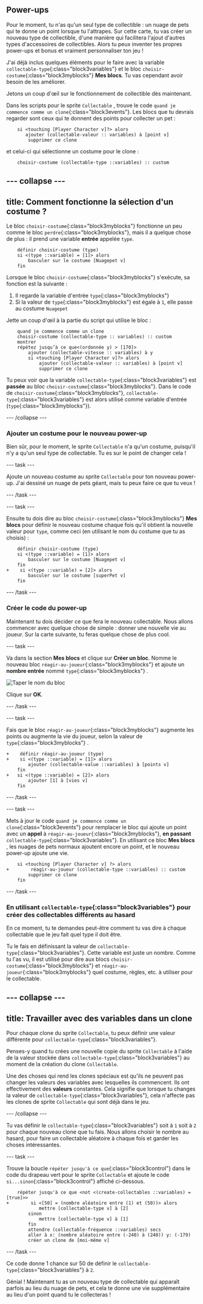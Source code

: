 ## Power-ups

Pour le moment, tu n'as qu'un seul type de collectible : un nuage de pets qui te donne un point lorsque tu l'attrapes. Sur cette carte, tu vas créer un nouveau type de collectible, d'une manière qui facilitera l'ajout d'autres types d'accessoires de collectibles. Alors tu peux inventer tes propres power-ups et bonus et vraiment personnaliser ton jeu !

J'ai déjà inclus quelques éléments pour le faire avec la variable `collectable-type`{:class="block3variables"} et le bloc `choisir-costume`{:class="block3myblocks"} **Mes blocs**. Tu vas cependant avoir besoin de les améliorer.

Jetons un coup d'œil sur le fonctionnement de collectible dès maintenant.

Dans les scripts pour le sprite `Collectable` , trouve le code `quand je commence comme un clone`{:class="block3events"}. Les blocs que tu devrais regarder sont ceux qui te donnent des points pour collecter un pet :

```blocks3
    si <touching [Player Character v]?> alors
       ajouter (collectable-valeur :: variables) à [point v]
        supprimer ce clone
```

et celui-ci qui sélectionne un costume pour le clone :

```blocks3
    choisir-costume (collectable-type ::variables) :: custom
```

--- collapse ---
---
title: Comment fonctionne la sélection d'un costume ?
---

Le bloc `choisir-costume`{:class="block3myblocks"} fonctionne un peu comme le bloc `perdre`{:class="block3myblocks"}, mais il a quelque chose de plus : il prend une variable **entrée** appelée `type`.

```blocks3
    définir choisir-costume (type)
    si <(type ::variable) = [1]> alors
        basculer sur le costume [Nuagepet v]
    fin
```

Lorsque le bloc `choisir-costume`{:class="block3myblocks"} s'exécute, sa fonction est la suivante :

 1. Il regarde la variable d'entrée `type`{:class="block3myblocks"}
 1. Si la valeur de `type`{:class="block3myblocks"} est égale à `1`, elle passe au costume `Nuagepet`

Jette un coup d'œil à la partie du script qui utilise le bloc :

```blocks3
    quand je commence comme un clone
    choisir-costume (collectable-type :: variables) :: custom
    montrer
    répétez jusqu’à ce que<(ordonnée y) > [170]>
        ajouter (collectable-vitesse :: variables) à y
        si <touching [Player Character v]?> alors
            ajouter (collectable-valeur :: variables) à [point v]
            supprimer ce clone
```

Tu peux voir que la variable `collectable-type`{:class="block3variables"} est **passée** au bloc `choisir-costume`{:class="block3myblocks"}. Dans le code de `choisir-costume`{:class="block3myblocks"}, `collectable-type`{:class="block3variables"} est alors utilisé comme variable d'entrée (`type`{:class="block3myblocks"}).

--- /collapse ---

### Ajouter un costume pour le nouveau power-up

Bien sûr, pour le moment, le sprite `Collectable` n'a qu'un costume, puisqu'il n'y a qu'un seul type de collectable. Tu es sur le point de changer cela !

--- task ---

Ajoute un nouveau costume au sprite `Collectable` pour ton nouveau power-up. J'ai dessiné un nuage de pets géant, mais tu peux faire ce que tu veux !

--- /task ---

--- task ---

Ensuite tu dois dire au bloc `choisir-costume`{:class="block3myblocks"} **Mes blocs** pour définir le nouveau costume chaque fois qu'il obtient la nouvelle valeur pour `type`, comme ceci (en utilisant le nom du costume que tu as choisis) :

```blocks3
    définir choisir-costume (type)
    si <(type ::variable) = [1]> alors
        basculer sur le costume [Nuagepet v]
    fin
+    si <(type ::variable) = [2]> alors
        basculer sur le costume [superPet v]
    fin
```

--- /task ---

### Créer le code du power-up

Maintenant tu dois décider ce que fera le nouveau collectable. Nous allons commencer avec quelque chose de simple : donner une nouvelle vie au joueur. Sur la carte suivante, tu feras quelque chose de plus cool.

--- task ---

Va dans la section **Mes blocs** et clique sur **Créer un bloc**. Nomme le nouveau bloc `réagir-au-joueur`{:class="block3myblocks"} et ajoute un **nombre entrée** nommé `type`{:class="block3myblocks"} .

![Taper le nom du bloc](images/powerupMakeName.png)

Clique sur **OK**.

--- /task ---

--- task ---

Fais que le bloc `réagir-au-joueur`{:class="block3myblocks"} augmente les points ou augmente la vie du joueur, selon la valeur de `type`{:class="block3myblocks"} .

```blocks3
+    définir réagir-au-joueur (type)
+    si <(type ::variable) = [1]> alors
        ajouter (collectable-value ::variables) à [points v]
    fin
+   si <(type ::variable) = [2]> alors
        ajouter [1] à [vies v]
    fin
```

--- /task ---

--- task ---

Mets à jour le code `quand je commence comme un clone`{:class="block3events"} pour remplacer le bloc qui ajoute un point avec un **appel** à `réagir-au-joueur`{:class="block3myblocks"}, **en passant** `collectable-type`{:class="block3variables"}. En utilisant ce bloc **Mes blocs** , les nuages de pets normaux ajoutent encore un point, et le nouveau power-up ajoute une vie.

```blocks3
    si <touching [Player Character v] ?> alors
+        réagir-au-joueur (collectable-type ::variables) :: custom
        supprimer ce clone
    fin
```

--- /task ---

### En utilisant `collectable-type`{:class="block3variables"} pour créer des collectables différents au hasard

En ce moment, tu te demandes peut-être comment tu vas dire à chaque collectable que le jeu fait quel type il doit être.

Tu le fais en définissant la valeur de `collectable-type`{:class="block3variables"}. Cette variable est juste un nombre. Comme tu l'as vu, il est utilisé pour dire aux blocs `choisir-costume`{:class="block3myblocks"} et `réagir-au-joueur`{:class="block3myblocks"} quel costume, règles, etc. à utiliser pour le collectable.

--- collapse ---
---
title: Travailler avec des variables dans un clone
---

Pour chaque clone du sprite `Collectable`, tu peux définir une valeur différente pour `collectable-type`{:class="block3variables"}.

Penses-y quand tu crées une nouvelle copie du sprite `Collectable` à l'aide de la valeur stockée dans `collectable-type`{:class="block3variables"} au moment de la création du clone `Collectable`.

Une des choses qui rend les clones spéciaux est qu'ils ne peuvent pas changer les valeurs des variables avec lesquelles ils commencent. Ils ont effectivement des **valeurs** constantes. Cela signifie que lorsque tu changes la valeur de `collectable-type`{:class="block3variables"}, cela n'affecte pas les clones de sprite `Collectable` qui sont déjà dans le jeu.

--- /collapse ---

Tu vas définir le `collectable-type`{:class="block3variables"} soit à `1` soit à `2` pour chaque nouveau clone que tu fais. Nous allons choisir le nombre au hasard, pour faire un collectable aléatoire à chaque fois et garder les choses intéressantes.

--- task ---

Trouve la boucle `répéter jusqu'à ce que`{:class="block3control"} dans le code du drapeau vert pour le sprite `Collectable` et ajoute le code `si...sinon`{:class="block3control"} affiché ci-dessous.

```blocks3
    répéter jusqu'à ce que <not <(create-collectables ::variables) = [true]>>
+        si <[50] = (nombre aléatoire entre (1) et (50))> alors
            mettre [collectable-type v] à [2]
        sinon
            mettre [collectable-type v] à [1]
        fin
        attendre (collectable-fréquence ::variables) secs
        aller à x: (nombre aléatoire entre (-240) à (240)) y: (-179)
        créer un clone de [moi-même v]
```

--- /task ---

Ce code donne 1 chance sur 50 de définir le `collectable-type`{:class="block3variables"} à `2`.

Génial ! Maintenant tu as un nouveau type de collectable qui apparaît parfois au lieu du nuage de pets, et cela te donne une vie supplémentaire au lieu d'un point quand tu le collecteras !
